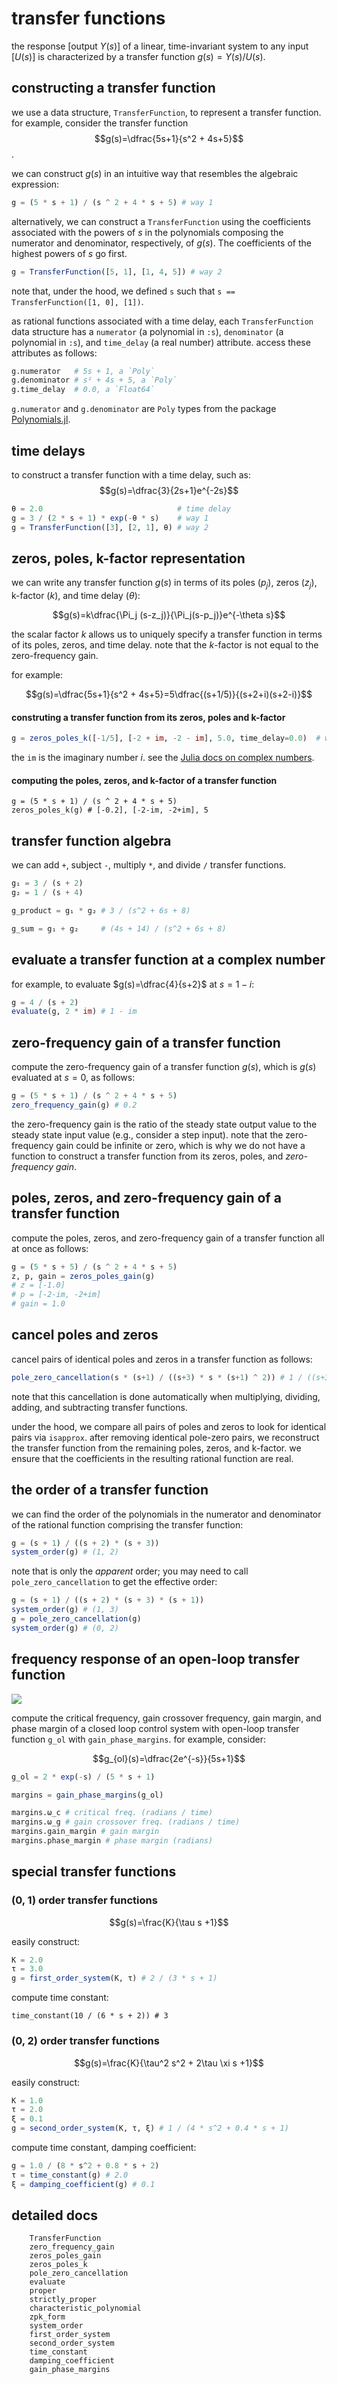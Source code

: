 # transfer functions

the response [output $Y(s)$] of a linear, time-invariant system to any input [$U(s)$] is characterized by a transfer function $g(s)=Y(s)/U(s)$.

## constructing a transfer function

we use a data structure, `TransferFunction`, to represent a transfer function. for example, consider the transfer function
$$g(s)=\dfrac{5s+1}{s^2 + 4s+5}$$.

we can construct $g(s)$ in an intuitive way that resembles the algebraic expression:

```julia
g = (5 * s + 1) / (s ^ 2 + 4 * s + 5) # way 1
```

alternatively, we can construct a `TransferFunction` using the coefficients associated with the powers of $s$ in the polynomials composing the numerator and denominator, respectively, of $g(s)$. The coefficients of the highest powers of $s$ go first.
```julia
g = TransferFunction([5, 1], [1, 4, 5]) # way 2
```

note that, under the hood, we defined `s` such that `s == TransferFunction([1, 0], [1])`.

as rational functions associated with a time delay, each `TransferFunction` data structure has a `numerator` (a polynomial in `:s`), `denominator` (a polynomial in `:s`), and `time_delay` (a real number) attribute. access these attributes as follows:

```julia
g.numerator   # 5s + 1, a `Poly`
g.denominator # s² + 4s + 5, a `Poly`
g.time_delay  # 0.0, a `Float64`
```

`g.numerator` and `g.denominator` are `Poly` types from the package [Polynomials.jl](https://github.com/JuliaMath/Polynomials.jl).

## time delays

to construct a transfer function with a time delay, such as:
$$g(s)=\dfrac{3}{2s+1}e^{-2s}$$

```julia
θ = 2.0                              # time delay
g = 3 / (2 * s + 1) * exp(-θ * s)    # way 1
g = TransferFunction([3], [2, 1], θ) # way 2
```

## zeros, poles, k-factor representation

we can write any transfer function $g(s)$ in terms of its poles ($p_j$), zeros ($z_j$), k-factor ($k$), and time delay ($\theta$):

$$g(s)=k\dfrac{\Pi_j (s-z_j)}{\Pi_j(s-p_j)}e^{-\theta s}$$

the scalar factor $k$ allows us to uniquely specify a transfer function in terms of its poles, zeros, and time delay. note that the $k$-factor is not equal to the zero-frequency gain.

for example:

$$g(s)=\dfrac{5s+1}{s^2 + 4s+5}=5\dfrac{(s+1/5)}{(s+2+i)(s+2-i)}$$

#### construting a transfer function from its zeros, poles and k-factor

```julia
g = zeros_poles_k([-1/5], [-2 + im, -2 - im], 5.0, time_delay=0.0)  # way 3
```

the `im` is the imaginary number $i$. see the [Julia docs on complex numbers](https://docs.julialang.org/en/v1/manual/complex-and-rational-numbers/).

#### computing the poles, zeros, and k-factor of a transfer function

```
g = (5 * s + 1) / (s ^ 2 + 4 * s + 5)
zeros_poles_k(g) # [-0.2], [-2-im, -2+im], 5
```

## transfer function algebra

we can add `+`, subject `-`, multiply `*`, and divide `/` transfer functions.

```julia
g₁ = 3 / (s + 2)
g₂ = 1 / (s + 4)

g_product = g₁ * g₂ # 3 / (s^2 + 6s + 8)

g_sum = g₁ + g₂     # (4s + 14) / (s^2 + 6s + 8)
```

## evaluate a transfer function at a complex number

for example, to evaluate $g(s)=\dfrac{4}{s+2}$ at $s=1-i$:
```julia
g = 4 / (s + 2)
evaluate(g, 2 * im) # 1 - im
```

## zero-frequency gain of a transfer function

compute the zero-frequency gain of a transfer function $g(s)$, which is $g(s)$ evaluated at $s=0$, as follows:

```julia
g = (5 * s + 1) / (s ^ 2 + 4 * s + 5)
zero_frequency_gain(g) # 0.2
```

the zero-frequency gain is the ratio of the steady state output value to the steady state input value (e.g., consider a step input). note that the zero-frequency gain could be infinite or zero, which is why we do not have a function to construct a transfer function from its zeros, poles, and *zero-frequency gain*.

## poles, zeros, and zero-frequency gain of a transfer function

compute the poles, zeros, and zero-frequency gain of a transfer function all at once as follows:

```julia
g = (5 * s + 5) / (s ^ 2 + 4 * s + 5)
z, p, gain = zeros_poles_gain(g)
# z = [-1.0]
# p = [-2-im, -2+im]
# gain = 1.0
```

## cancel poles and zeros

cancel pairs of identical poles and zeros in a transfer function as follows:

```julia
pole_zero_cancellation(s * (s+1) / ((s+3) * s * (s+1) ^ 2)) # 1 / ((s+3) * (s+1))
```

note that this cancellation is done automatically when multiplying, dividing, adding, and subtracting transfer functions.

under the hood, we compare all pairs of poles and zeros to look for identical pairs via `isapprox`. after removing identical pole-zero pairs, we reconstruct the transfer function from the remaining poles, zeros, and k-factor. we ensure that the coefficients in the resulting rational function are real.

## the order of a transfer function

we can find the order of the polynomials in the numerator and denominator of the rational function comprising the transfer function:

```julia
g = (s + 1) / ((s + 2) * (s + 3))
system_order(g) # (1, 2)
```

note that is only the *apparent* order; you may need to call `pole_zero_cancellation` to get the effective order:
```julia
g = (s + 1) / ((s + 2) * (s + 3) * (s + 1))
system_order(g) # (1, 3)
g = pole_zero_cancellation(g)
system_order(g) # (0, 2)
```

## frequency response of an open-loop transfer function

![](g_ol.png)

compute the critical frequency, gain crossover frequency, gain margin, and phase margin of a closed loop control system with open-loop transfer function `g_ol` with `gain_phase_margins`. for example, consider:

$$g_{ol}(s)=\dfrac{2e^{-s}}{5s+1}$$

```julia
g_ol = 2 * exp(-s) / (5 * s + 1)

margins = gain_phase_margins(g_ol)

margins.ω_c # critical freq. (radians / time)
margins.ω_g # gain crossover freq. (radians / time)
margins.gain_margin # gain margin
margins.phase_margin # phase margin (radians)
```



## special transfer functions

### (0, 1) order transfer functions

$$g(s)=\frac{K}{\tau s +1}$$

easily construct:

```julia
K = 2.0
τ = 3.0
g = first_order_system(K, τ) # 2 / (3 * s + 1)
```

compute time constant:
```
time_constant(10 / (6 * s + 2)) # 3
```

### (0, 2) order transfer functions

$$g(s)=\frac{K}{\tau^2 s^2 + 2\tau \xi s +1}$$

easily construct:

```julia
K = 1.0
τ = 2.0
ξ = 0.1
g = second_order_system(K, τ, ξ) # 1 / (4 * s^2 + 0.4 * s + 1)
```

compute time constant, damping coefficient:
```julia
g = 1.0 / (8 * s^2 + 0.8 * s + 2)
τ = time_constant(g) # 2.0
ξ = damping_coefficient(g) # 0.1
```

## detailed docs

```@docs
    TransferFunction
    zero_frequency_gain
    zeros_poles_gain
    zeros_poles_k
    pole_zero_cancellation
    evaluate
    proper
    strictly_proper
    characteristic_polynomial
    zpk_form
    system_order
    first_order_system
    second_order_system
    time_constant
    damping_coefficient
    gain_phase_margins
```
